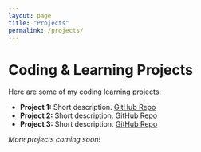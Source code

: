 ```yaml
---
layout: page
title: "Projects"
permalink: /projects/
---
```


# Coding & Learning Projects

Here are some of my coding learning projects:

- **Project 1:** Short description. [GitHub Repo](https://github.com/adarsht27/PROJECT1)
- **Project 2:** Short description. [GitHub Repo](https://github.com/adarsht27/PROJECT2)
- **Project 3:** Short description. [GitHub Repo](https://github.com/adarsht27/PROJECT3)

*More projects coming soon!*